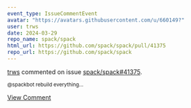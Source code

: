 ```yaml
---
event_type: IssueCommentEvent
avatar: "https://avatars.githubusercontent.com/u/660149?"
user: trws
date: 2024-03-29
repo_name: spack/spack
html_url: https://github.com/spack/spack/pull/41375
repo_url: https://github.com/spack/spack
---
```


<a href='https://github.com/trws' target='_blank'>trws</a> commented on issue <a href='https://github.com/spack/spack/pull/41375' target='_blank'>spack/spack#41375</a>.

<small>@spackbot rebuild everything...</small>

<a href='https://github.com/spack/spack/pull/41375' target='_blank'>View Comment</a>